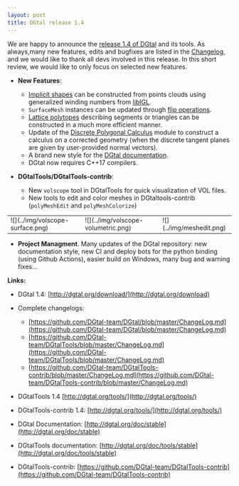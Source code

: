 ```yaml
---
layout: post
title: DGtal release 1.4
---
```


We are happy to announce the [release  1.4 of DGtal](https://github.com/DGtal-team/DGtal/releases/tag/1.4) and its tools. As always,many new features, edits and bugfixes are listed in the [Changelog](https://github.com/DGtal-team/DGtal/blob/master/ChangeLog.md), and we would like to thank all devs involved in this release. In this short review, we would like to only focus on selected new features.

* **New Features**:
  * [Implicit shapes](https://dgtal-team.github.io/doc-nightly/moduleWinding.html) can be constructed from points clouds using generalized winding numbers from [libIGL](https://libigl.github.io).
  * `SurfaceMesh` instances can be updated through [flip operations](https://dgtal-team.github.io/doc-nightly/moduleSurfaceMesh.html#SurfMesh_sec8).
  * [Lattice polytopes](https://dgtal-team.github.io/doc-nightly/moduleDigitalConvexity.html) describing segments or triangles can be constructed in a much more efficient manner.
  * Update of the [Discrete Polygonal Calculus](https://dgtal-team.github.io/doc-nightly/modulePolygonalCalculus.html) module to construct a calculus on a corrected geometry (when the discrete tangent planes are given by  user-provided normal vectors).
  * A brand new style for the [DGtal documentation](https://dgtal-team.github.io/doc-nightly/index.html).
  * DGtal now requires C++17 compilers.

* **DGtalTools/DGtalTools-contrib**:
  * New `volscope` tool in DGtalTools for quick visualization of VOL files.
  * New tools to edit and color meshes in DGtaltools-contrib (`polyMeshEdit` and `polyMeshColorize`)
<table border="0">
<tr>
<td markdown="span">![](../img/volscope-surface.png) </td><td markdown="span">  ![](../img/volscope-volumetric.png) </td><td markdown="span">  ![](../img/meshedit.png) </td>
</tr>
</table>

* **Project Managment**. Many updates of the DGtal repository: new documentation style, new CI and deploy bots for the python binding (using Github Actions), easier build on Windows, many bug and warning fixes...

**Links:**

  * DGtal 1.4: [http://dgtal.org/download/](http://dgtal.org/download)
  * Complete changelogs:
      * [https://github.com/DGtal-team/DGtal/blob/master/ChangeLog.md](https://github.com/DGtal-team/DGtal/blob/master/ChangeLog.md)
      * [https://github.com/DGtal-team/DGtalTools/blob/master/ChangeLog.md](https://github.com/DGtal-team/DGtalTools/blob/master/ChangeLog.md)
      * [https://github.com/DGtal-team/DGtalTools-contrib/blob/master/ChangeLog.md](https://github.com/DGtal-team/DGtalTools-contrib/blob/master/ChangeLog.md)

  * DGtalTools 1.4 [http://dgtal.org/tools/](http://dgtal.org/tools/)
  * DGtalTools-contrib 1.4: [http://dgtal.org/tools/](http://dgtal.org/tools/)
  * DGtal Documentation: [http://dgtal.org/doc/stable](http://dgtal.org/doc/stable)
  * DGtalTools documentation:  [http://dgtal.org/doc/tools/stable](http://dgtal.org/doc/tools/stable)
  * DGtalTools-contrib: [https://github.com/DGtal-team/DGtalTools-contrib](https://github.com/DGtal-team/DGtalTools-contrib)
